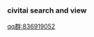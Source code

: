### civitai search and view
[qq群:836919052](http://qm.qq.com/cgi-bin/qm/qr?_wv=1027&k=pUm4cO27AWmAKsqCISIky-A2zwiZKApO&authKey=VT1kyhD%2FqjVcrDHswW1hXxeHVJcQ4%2FjYrnJKy5bsrBdt1JxeASgLQg8tF2CAm0tI&noverify=0&group_code=836919052)